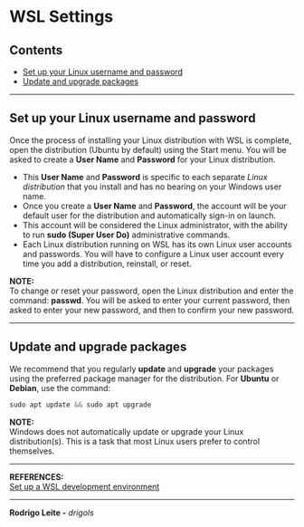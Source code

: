 # WSL Settings

## Contents

 - [Set up your Linux username and password](#username-and-password)
 - [Update and upgrade packages](#update-and-upgrade-packages)

---

<div id="username-and-password"></div>

## Set up your Linux username and password

Once the process of installing your Linux distribution with WSL is complete, open the distribution (Ubuntu by default) using the Start menu. You will be asked to create a **User Name** and **Password** for your Linux distribution.

 - This **User Name** and **Password** is specific to each separate *Linux distribution* that you install and has no bearing on your Windows user name.
 - Once you create a **User Name** and **Password**, the account will be your default user for the distribution and automatically sign-in on launch.
 - This account will be considered the Linux administrator, with the ability to run **sudo (Super User Do)** administrative commands.
 - Each Linux distribution running on WSL has its own Linux user accounts and passwords. You will have to configure a Linux user account every time you add a distribution, reinstall, or reset.

**NOTE:**  
To change or reset your password, open the Linux distribution and enter the command: **passwd**. You will be asked to enter your current password, then asked to enter your new password, and then to confirm your new password.

---

<div id="update-and-upgrade-packages"></div>

## Update and upgrade packages

We recommend that you regularly **update** and **upgrade** your packages using the preferred package manager for the distribution. For **Ubuntu** or **Debian**, use the command:

```python
sudo apt update && sudo apt upgrade
```

**NOTE:**  
Windows does not automatically update or upgrade your Linux distribution(s). This is a task that most Linux users prefer to control themselves.

---

**REFERENCES:**  
[Set up a WSL development environment](https://docs.microsoft.com/en-us/windows/wsl/setup/environment)  

---

**Rodrigo Leite -** *drigols*
